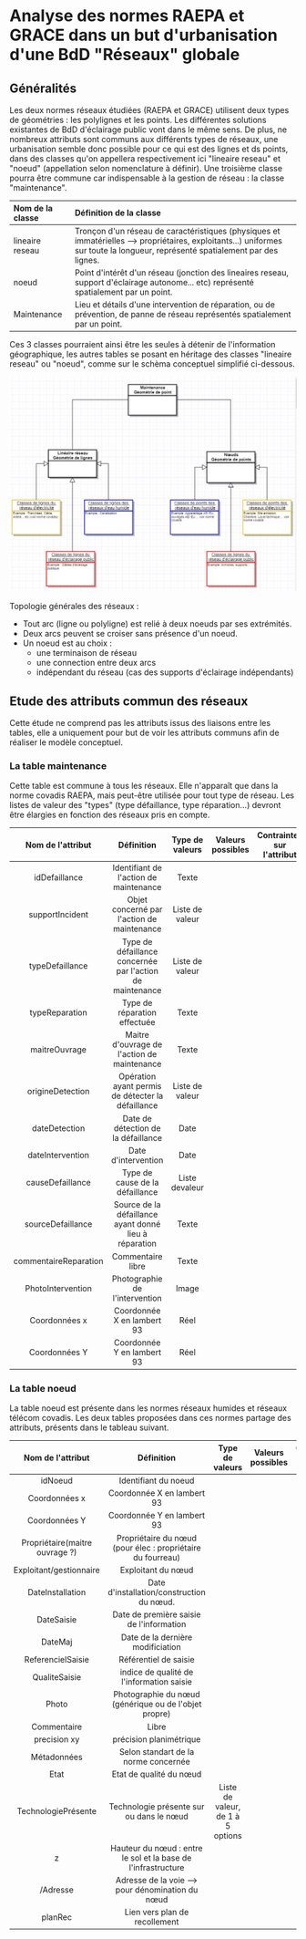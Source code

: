 # Analyse des normes RAEPA et GRACE dans un but d'urbanisation d'une BdD "Réseaux" globale

## Généralités

Les deux normes réseaux étudiées (RAEPA et GRACE) utilisent deux types de géométries : les polylignes et les points. Les différentes solutions existantes de BdD d'éclairage public vont dans le même sens. De plus, ne nombreux attributs sont communs aux différents types de réseaux, une urbanisation semble donc possible pour ce qui est des lignes et ds points, dans des classes qu'on appellera respectivement ici "lineaire reseau" et "noeud" (appellation selon nomenclature à définir).
Une troisième classe pourra être commune car indispensable à la gestion de réseau : la classe "maintenance".

|Nom de la classe|Définition de la classe|
|:---|:---|
|lineaire reseau | Tronçon d'un réseau de caractéristiques (physiques et immatérielles --> propriétaires, exploitants...) uniformes sur toute la longueur, représenté spatialement par des lignes. |
|noeud| Point d'intérêt d'un réseau (jonction des lineaires reseau, support d'éclairage autonome... etc) représenté spatialement par un point.|
|Maintenance|Lieu et détails d'une intervention de réparation, ou de prévention, de panne de réseau représentés spatialement par un point. |

Ces 3 classes pourraient ainsi être les seules à détenir de l'information géographique, les autres tables se posant en héritage des classes "lineaire reseau" ou "noeud", comme sur le schèma conceptuel simplifié ci-dessous.  

![UML urbanisation simplifié](/UML_simple_urbanisation.jpg)

Topologie générales des réseaux : 

- Tout arc (ligne ou polyligne) est relié à deux noeuds par ses extrémités.
- Deux arcs peuvent se croiser sans présence d'un noeud. 
- Un noeud est au choix : 
  - une terminaison de réseau
  - une connection entre deux arcs
  - indépendant du réseau (cas des supports d'éclairage indépendants)

## Etude des attributs commun des réseaux

Cette étude ne comprend pas les attributs issus des liaisons entre les tables, elle a uniquement pour but de voir les attributs communs afin de réaliser le modèle conceptuel.

### La table maintenance

  Cette table est commune à tous les réseaux. Elle n'apparaît que dans la norme covadis RAEPA, mais peut-être utilisée pour tout type de réseau. Les listes de valeur des "types" (type défaillance, type réparation...) devront être élargies en fonction des réseaux pris en compte. 

**Nom de l'attribut**|**Définition**|**Type de valeurs**|**Valeurs possibles**|**Contraintes sur l'attribut**
:-----:|:-----:|:-----:|:-----:|:-----:
idDefaillance|Identifiant de l'action de maintenance|Texte| | 
supportIncident|Objet concerné par l'action de maintenance|Liste de valeur| | 
typeDefaillance|Type de défaillance concernée par l'action de maintenance|Liste de valeur| | 
typeReparation|Type de réparation effectuée|Texte| | 
maitreOuvrage|Maitre d'ouvrage de l'action de maintenance|Texte| | 
origineDetection|Opération ayant permis de détecter la défaillance|Liste de valeur| | 
dateDetection|Date de détection de la défaillance|Date| | 
dateIntervention|Date d'intervention |Date| | 
causeDefaillance|Type de cause de la défaillance|Liste devaleur| | 
sourceDefaillance|Source de la défaillance ayant donné lieu à réparation|Texte| | 
commentaireReparation|Commentaire libre|Texte| | 
PhotoIntervention|Photographie de l'intervention|Image| | 
Coordonnées x|Coordonnée X en lambert 93|Réel | | 
Coordonnées Y|Coordonnée Y en lambert 93|Réel | | 

### La table noeud 

La table noeud est présente dans les normes réseaux humides et réseaux télécom covadis. Les deux tables proposées dans ces normes partage des attributs, présents dans le tableau suivant.

**Nom de l'attribut**|**Définition**|**Type de valeurs**|**Valeurs possibles**|**Contraintes sur l'attribut**
:-----:|:-----:|:-----:|:-----:|:-----:
idNoeud|Identifiant du noeud| | | 
Coordonnées x|Coordonnée X en lambert 93| | | 
Coordonnées Y|Coordonnée Y en lambert 93| | | 
Propriétaire(maitre ouvrage ?)|Propriétaire du nœud (pour élec : propriétaire du fourreau)| | | 
Exploitant/gestionnaire|Exploitant du nœud| | | 
DateInstallation|Date d'installation/construction du nœud. | | | 
DateSaisie|Date de première saisie de l'information| | | 
DateMaj|Date de la dernière modificiation| | | 
ReferencielSaisie|Référentiel de saisie | | | 
QualiteSaisie|indice de qualité de l'information saisie| | | 
Photo|Photographie du nœud (générique ou de l'objet propre)| | | 
Commentaire|Libre| | | 
precision xy|précision planimétrique| | | 
Métadonnées|Selon standart de la norme concernée| | | 
Etat|Etat de qualité du nœud| | | 
TechnologiePrésente|Technologie présente sur ou dans le nœud|Liste de valeur, de 1 à 5 options| | 
z|Hauteur du nœud : entre le sol et la base de l'infrastructure| | | 
/Adresse|Adresse de la voie --> pour dénomination du nœud| | | 
planRec|Lien vers plan de recollement| | | 
